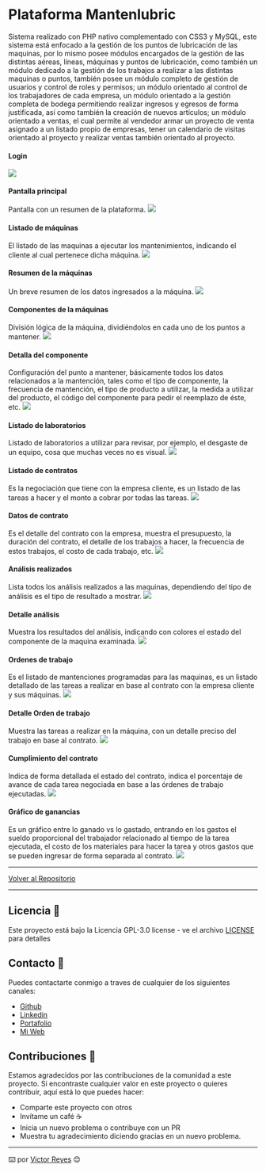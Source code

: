 # Plataforma Mantenlubric
Sistema realizado con PHP nativo complementado con CSS3 y MySQL, este sistema está enfocado a la gestión de los puntos de lubricación de las maquinas, por lo mismo posee módulos encargados de la gestión de las distintas aéreas, líneas, máquinas y puntos de lubricación, como también un módulo dedicado a la gestión de los trabajos a realizar a las distintas maquinas o puntos, también posee un módulo completo de gestión de usuarios y control de roles y permisos; un módulo orientado al control de los trabajadores de cada empresa, un módulo orientado a la gestión completa de bodega permitiendo realizar ingresos y egresos de forma justificada, así como también la creación de nuevos artículos; un módulo orientado a ventas, el cual permite al vendedor armar un proyecto de venta asignado a un listado propio de empresas, tener un calendario de visitas orientado al proyecto y realizar ventas también orientado al proyecto.

#### Login
<img src='https://raw.githubusercontent.com/tenshi98/Trabajo_Imagenes/main/Plataforma%20Mantenlubric/src/img_1.jpg' />

#### Pantalla principal
Pantalla con un resumen de la plataforma.
<img src='https://raw.githubusercontent.com/tenshi98/Trabajo_Imagenes/main/Plataforma%20Mantenlubric/src/img_2.jpg' />

#### Listado de máquinas
El listado de las maquinas a ejecutar los mantenimientos, indicando el cliente al cual pertenece dicha máquina.
<img src='https://raw.githubusercontent.com/tenshi98/Trabajo_Imagenes/main/Plataforma%20Mantenlubric/src/img_3.jpg' />

#### Resumen de la máquinas
Un breve resumen de los datos ingresados a la máquina.
<img src='https://raw.githubusercontent.com/tenshi98/Trabajo_Imagenes/main/Plataforma%20Mantenlubric/src/img_4.jpg' />

#### Componentes de la máquinas
División lógica de la máquina, dividiéndolos en cada uno de los puntos a mantener.
<img src='https://raw.githubusercontent.com/tenshi98/Trabajo_Imagenes/main/Plataforma%20Mantenlubric/src/img_5.jpg' />

#### Detalla del componente
Configuración del punto a mantener, básicamente todos los datos relacionados a la mantención, tales como el tipo de componente, la frecuencia de mantención, el tipo de producto a utilizar, la medida a utilizar del producto, el código del componente para pedir el reemplazo de éste, etc.
<img src='https://raw.githubusercontent.com/tenshi98/Trabajo_Imagenes/main/Plataforma%20Mantenlubric/src/img_6.jpg' />

#### Listado de laboratorios
Listado de laboratorios a utilizar para revisar, por ejemplo, el desgaste de un equipo, cosa que muchas veces no es visual.
<img src='https://raw.githubusercontent.com/tenshi98/Trabajo_Imagenes/main/Plataforma%20Mantenlubric/src/img_7.jpg' />

#### Listado de contratos
Es la negociación que tiene con la empresa cliente, es un listado de las tareas a hacer y el monto a cobrar por todas las tareas.
<img src='https://raw.githubusercontent.com/tenshi98/Trabajo_Imagenes/main/Plataforma%20Mantenlubric/src/img_8.jpg' />

#### Datos de contrato
Es el detalle del contrato con la empresa, muestra el presupuesto, la duración del contrato, el detalle de los trabajos a hacer, la frecuencia de estos trabajos, el costo de cada trabajo, etc.
<img src='https://raw.githubusercontent.com/tenshi98/Trabajo_Imagenes/main/Plataforma%20Mantenlubric/src/img_9.jpg' />

#### Análisis realizados
Lista todos los análisis realizados a las maquinas, dependiendo del tipo de análisis es el tipo de resultado a mostrar.
<img src='https://raw.githubusercontent.com/tenshi98/Trabajo_Imagenes/main/Plataforma%20Mantenlubric/src/img_10.jpg' />

#### Detalle análisis
Muestra los resultados del análisis, indicando con colores el estado del componente de la maquina examinada.
<img src='https://raw.githubusercontent.com/tenshi98/Trabajo_Imagenes/main/Plataforma%20Mantenlubric/src/img_11.jpg' />

#### Ordenes de trabajo
Es el listado de mantenciones programadas para las maquinas, es un listado detallado de las tareas a realizar en base al contrato con la empresa cliente y sus máquinas.
<img src='https://raw.githubusercontent.com/tenshi98/Trabajo_Imagenes/main/Plataforma%20Mantenlubric/src/img_12.jpg' />

#### Detalle Orden de trabajo
Muestra las tareas a realizar en la máquina, con un detalle preciso del trabajo en base al contrato.
<img src='https://raw.githubusercontent.com/tenshi98/Trabajo_Imagenes/main/Plataforma%20Mantenlubric/src/img_13.jpg' />

#### Cumplimiento del contrato
Indica de forma detallada el estado del contrato, indica el porcentaje de avance de cada tarea negociada en base a las órdenes de trabajo ejecutadas.
<img src='https://raw.githubusercontent.com/tenshi98/Trabajo_Imagenes/main/Plataforma%20Mantenlubric/src/img_14.jpg' />

#### Gráfico de ganancias
Es un gráfico entre lo ganado vs lo gastado, entrando en los gastos el sueldo proporcional del trabajador relacionado al tiempo de la tarea ejecutada, el costo de los materiales para hacer la tarea y otros gastos que se pueden ingresar de forma separada al contrato.
<img src='https://raw.githubusercontent.com/tenshi98/Trabajo_Imagenes/main/Plataforma%20Mantenlubric/src/img_15.jpg' />

---

[Volver al Repositorio](https://github.com/tenshi98/Trabajo_Imagenes/)

---

## Licencia 📄
Este proyecto está bajo la Licencia GPL-3.0 license - ve el archivo [LICENSE](LICENSE) para detalles

## Contacto 📖
Puedes contactarte conmigo a traves de cualquier de los siguientes canales:
- [Github](https://github.com/tenshi98)
- [Linkedin](https://www.linkedin.com/in/victor-reyes-galvez/)
- [Portafolio](https://tenshi98.github.io/portafolio/)
- [Mi Web](https://web.digitalcreations.cl/)

## Contribuciones 🎁
Estamos agradecidos por las contribuciones de la comunidad a este proyecto. Si encontraste cualquier valor en este proyecto o quieres contribuir, aquí está lo que puedes hacer:

- Comparte este proyecto con otros
- Invítame un café ☕
- Inicia un nuevo problema o contribuye con un PR
- Muestra tu agradecimiento diciendo gracias en un nuevo problema.

---

⌨️ por [Victor Reyes](https://github.com/tenshi98) 😊